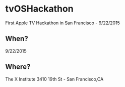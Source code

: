 # tvOSHackathon
First Apple TV Hackathon in San Francisco - 9/22/2015

## When?
9/22/2015
## Where?
The X Institute
3410 19th St - San Francisco,CA
